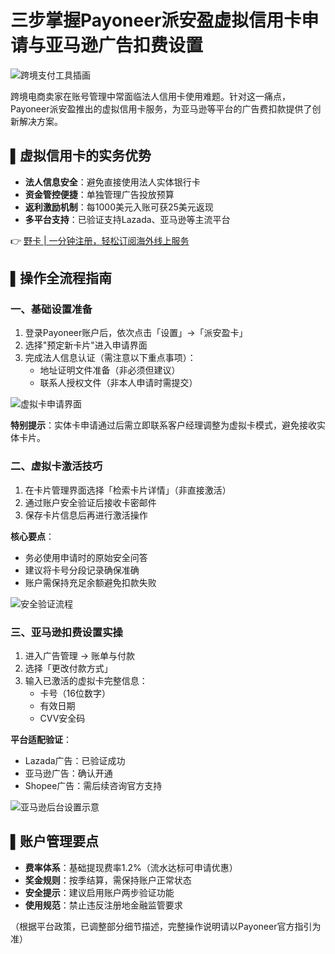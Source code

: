 # 三步掌握Payoneer派安盈虚拟信用卡申请与亚马逊广告扣费设置

![跨境支付工具插画](https://bbtdd.com/wp-content/uploads/img/058979467478.webp)

跨境电商卖家在账号管理中常面临法人信用卡使用难题。针对这一痛点，Payoneer派安盈推出的虚拟信用卡服务，为亚马逊等平台的广告费扣款提供了创新解决方案。

## ▌虚拟信用卡的实务优势
- **法人信息安全**：避免直接使用法人实体银行卡
- **资金管控便捷**：单独管理广告投放预算
- **返利激励机制**：每1000美元入账可获25美元返现
- **多平台支持**：已验证支持Lazada、亚马逊等主流平台

👉 [野卡 | 一分钟注册，轻松订阅海外线上服务](https://bbtdd.com/yeka)

## ▌操作全流程指南

### 一、基础设置准备
1. 登录Payoneer账户后，依次点击「设置」→「派安盈卡」
2. 选择"预定新卡片"进入申请界面
3. 完成法人信息认证（需注意以下重点事项）：
   - 地址证明文件准备（非必须但建议）
   - 联系人授权文件（非本人申请时需提交）

![虚拟卡申请界面](https://bbtdd.com/wp-content/uploads/img/228518026852.webp)

**特别提示**：实体卡申请通过后需立即联系客户经理调整为虚拟卡模式，避免接收实体卡片。

### 二、虚拟卡激活技巧
1. 在卡片管理界面选择「检索卡片详情」（非直接激活）
2. 通过账户安全验证后接收卡密邮件
3. 保存卡片信息后再进行激活操作

**核心要点**：
- 务必使用申请时的原始安全问答
- 建议将卡号分段记录确保准确
- 账户需保持充足余额避免扣款失败

![安全验证流程](https://bbtdd.com/wp-content/uploads/img/41328596.webp)

### 三、亚马逊扣费设置实操
1. 进入广告管理 → 账单与付款
2. 选择「更改付款方式」
3. 输入已激活的虚拟卡完整信息：
   - 卡号（16位数字）
   - 有效日期
   - CVV安全码

**平台适配验证**：
- Lazada广告：已验证成功
- 亚马逊广告：确认开通
- Shopee广告：需后续咨询官方支持

![亚马逊后台设置示意](https://bbtdd.com/wp-content/uploads/img/8365579151.webp)

## ▌账户管理要点
- **费率体系**：基础提现费率1.2%（流水达标可申请优惠）
- **奖金规则**：按季结算，需保持账户正常状态
- **安全提示**：建议启用账户两步验证功能
- **使用规范**：禁止违反注册地金融监管要求



（根据平台政策，已调整部分细节描述，完整操作说明请以Payoneer官方指引为准）
